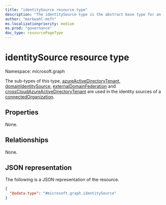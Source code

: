 ```yaml
---
title: "identitySource resource type"
description: "The identitySource type is the abstract base type for an identity source for a connected organization."
author: "markwahl-msft"
ms.localizationpriority: medium
ms.prod: "governance"
doc_type: resourcePageType
---
```

# identitySource resource type

Namespace: microsoft.graph

The sub-types of this type, [azureActiveDirectoryTenant](azureactivedirectorytenant.md), [domainIdentitySource](domainidentitysource.md), [externalDomainFederation](externaldomainfederation.md) and [crossCloudAzureActiveDirectoryTenant](crosscloudazureactivedirectorytenant.md) are used in the identity sources of a [connectedOrganization](connectedOrganization.md).

## Properties

None.
## Relationships
None.
## JSON representation
The following is a JSON representation of the resource.
<!-- {
  "blockType": "resource",
  "@odata.type": "microsoft.graph.identitySource"
}
-->
``` json
{
  "@odata.type": "#microsoft.graph.identitySource"
}
```



